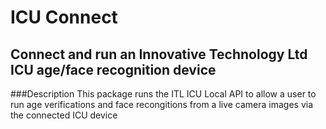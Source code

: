 # ICU Connect
## Connect and run an Innovative Technology Ltd ICU age/face recognition device

###Description
This package runs the ITL ICU Local API to allow a user to run age verifications and face recongitions from a live camera images via the connected ICU device


